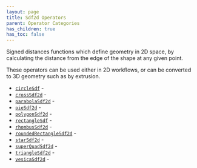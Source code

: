 ```yaml
---
layout: page
title: Sdf2d Operators
parent: Operator Categories
has_children: true
has_toc: false
---
```


Signed distances functions which define geometry in 2D space, by calculating
the distance from the edge of the shape at any given point.

These operators can be used either in 2D workflows, or can be converted to
3D geometry such as by extrusion.

* [`circleSdf`](circleSdf/) - 
* [`crossSdf2d`](crossSdf2d/) - 
* [`parabolaSdf2d`](parabolaSdf2d/) - 
* [`pieSdf2d`](pieSdf2d/) - 
* [`polygonSdf2d`](polygonSdf2d/) - 
* [`rectangleSdf`](rectangleSdf/) - 
* [`rhombusSdf2d`](rhombusSdf2d/) - 
* [`roundedRectangleSdf2d`](roundedRectangleSdf2d/) - 
* [`starSdf2d`](starSdf2d/) - 
* [`superQuadSdf2d`](superQuadSdf2d/) - 
* [`triangleSdf2d`](triangleSdf2d/) - 
* [`vesicaSdf2d`](vesicaSdf2d/) -
